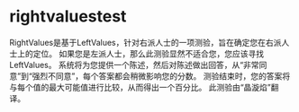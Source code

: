 # rightvaluestest
RightValues是基于LeftValues，针对右派人士的一项测验，旨在确定您在右派人士上的定位。 如果您是左派人士，那么此测验显然不适合您，您应该寻找LeftValues。 系统将为您提供一个陈述，然后对陈述做出回答，从“非常同意”到“强烈不同意”，每个答案都会稍微影响您的分数。 测验结束时，您的答案将与每个值的最大可能值进行比较，从而得出一个百分比。 此测验由“晶漩焰”翻译。
